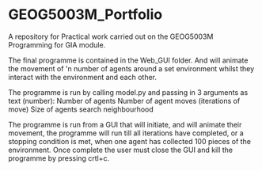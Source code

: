 # GEOG5003M_Portfolio
 A repository for Practical work carried out on the GEOG5003M Programming for GIA module.
 
The final programme is contained in the Web_GUI folder. And will animate the movement of 'n number of agents around a set environment whilst they interact with the environment and each other.

The programme is run by calling model.py and passing in 3 arguments as text (number):
	Number of agents
	Number of agent moves (iterations of move)
	Size of agents search neighbourhood

The programme is run from a GUI that will initiate, and will animate their movement, the programme will run till all iterations have completed,
or a stopping condition is met, when one agent has collected 100 pieces of the environment. 
Once complete the user must close the GUI and kill the programme by pressing crtl+c.
